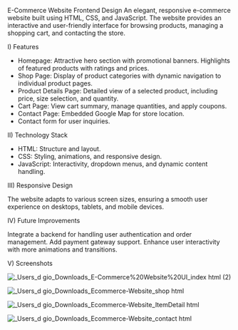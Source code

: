 E-Commerce Website Frontend Design
An elegant, responsive e-commerce website built using HTML, CSS, and JavaScript. 
The website provides an interactive and user-friendly interface for browsing products, managing a shopping cart, and contacting the store.


I) Features
 - Homepage: Attractive hero section with promotional banners. Highlights of featured products with ratings and prices.
 - Shop Page: Display of product categories with dynamic navigation to individual product pages.
 - Product Details Page: Detailed view of a selected product, including price, size selection, and quantity.
 - Cart Page: View cart summary, manage quantities, and apply coupons.
 - Contact Page: Embedded Google Map for store location.
 - Contact form for user inquiries.

II) Technology Stack
 - HTML: Structure and layout.
 - CSS: Styling, animations, and responsive design.
 - JavaScript: Interactivity, dropdown menus, and dynamic content handling.

III) Responsive Design

The website adapts to various screen sizes, ensuring a smooth user experience on desktops, tablets, and mobile devices.

IV) Future Improvements

Integrate a backend for handling user authentication and order management.
Add payment gateway support.
Enhance user interactivity with more animations and transitions.

V) Screenshots

![_Users_d gio_Downloads_E-Commerce%20Website%20UI_index html (2)](https://github.com/user-attachments/assets/a859b302-9127-44d3-8712-f700f2965248)


![_Users_d gio_Downloads_Ecommerce-Website_shop html](https://github.com/user-attachments/assets/cb668055-1fa7-4e8a-a4fc-81e108fc07af)


![_Users_d gio_Downloads_Ecommerce-Website_ItemDetail html](https://github.com/user-attachments/assets/bc4f343a-1f79-49c5-9f46-a0ebd429c600)


![_Users_d gio_Downloads_Ecommerce-Website_contact html](https://github.com/user-attachments/assets/a3d4613c-1e3c-4602-8bab-0504b6dc2e16)











